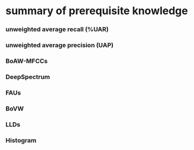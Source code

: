 # summary of prerequisite knowledge

### unweighted average recall (%UAR)


### unweighted average precision (UAP)



### BoAW-MFCCs



### DeepSpectrum



### FAUs



### BoVW



### LLDs



### Histogram